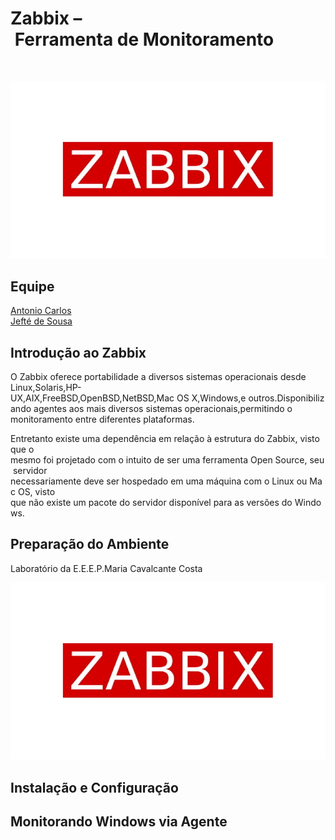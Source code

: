 # Zabbix – Ferramenta de Monitoramento  
<br>

![img](https://github.com/AnttoniC/Gerencia/blob/master/Img/zab2.jpg)

## Equipe
[Antonio Carlos](https://github.com/AnttoniC/Seguranca-da-Informacao)<br>
[Jefté de Sousa](https://github.com/bassebete/information-security)

## Introdução ao Zabbix
O Zabbix oferece portabilidade a diversos sistemas operacionais desde Linux,Solaris,HP-UX,AIX,FreeBSD,OpenBSD,NetBSD,Mac OS X,Windows,e outros.Disponibilizando agentes aos mais diversos sistemas operacionais,permitindo o monitoramento entre diferentes plataformas.<br>

Entretanto existe uma dependência em relação à estrutura do Zabbix, visto que o mesmo foi projetado com o intuito de ser uma ferramenta Open Source, seu servidor necessariamente deve ser hospedado em uma máquina com o Linux ou Mac OS, visto que não existe um pacote do servidor disponível para as versões do Windows.

## Preparação do Ambiente
Laboratório da E.E.E.P.Maria Cavalcante Costa

![img](https://github.com/AnttoniC/Gerencia/blob/master/Img/zab2.jpg)

## Instalação e Configuração

## Monitorando Windows via Agente


